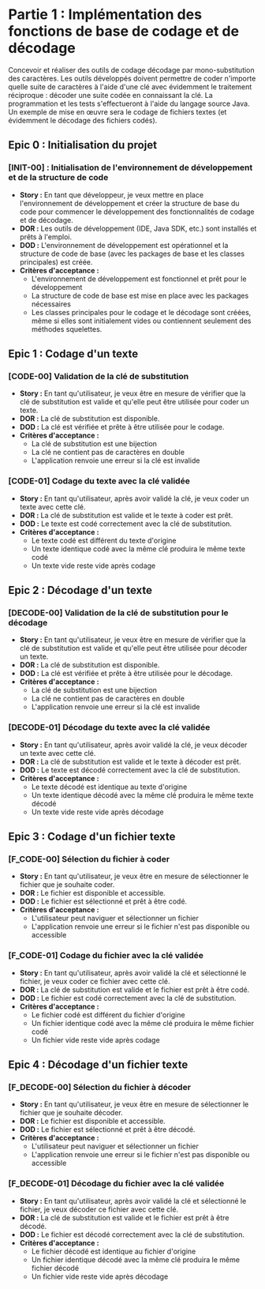 # Partie 1 : Implémentation des fonctions de base de codage et de décodage

Concevoir et réaliser des outils de codage décodage par mono-substitution des caractères. Les outils développés doivent permettre de coder n'importe quelle suite de caractères à l'aide d'une clé avec évidemment le traitement réciproque : décoder une suite codée en connaissant la clé. La programmation et les tests s'effectueront à l'aide du langage source Java. Un exemple de mise en œuvre sera le codage de fichiers textes (et évidemment le décodage des fichiers codés).

## Epic 0 : Initialisation du projet
### [INIT-00] : Initialisation de l'environnement de développement et de la structure de code
- **Story :** En tant que développeur, je veux mettre en place l'environnement de développement et créer la structure de base du code pour commencer le développement des fonctionnalités de codage et de décodage.
- **DOR :** Les outils de développement (IDE, Java SDK, etc.) sont installés et prêts à l'emploi.
- **DOD :** L'environnement de développement est opérationnel et la structure de code de base (avec les packages de base et les classes principales) est créée.
- **Critères d'acceptance :**
	- L'environnement de développement est fonctionnel et prêt pour le développement
	- La structure de code de base est mise en place avec les packages nécessaires
	- Les classes principales pour le codage et le décodage sont créées, même si elles sont initialement vides ou contiennent seulement des méthodes squelettes.

## Epic 1 : Codage d'un texte
### [CODE-00] Validation de la clé de substitution
- **Story :** En tant qu'utilisateur, je veux être en mesure de vérifier que la clé de substitution est valide et qu'elle peut être utilisée pour coder un texte.
- **DOR :** La clé de substitution est disponible.
- **DOD :** La clé est vérifiée et prête à être utilisée pour le codage.
- **Critères d'acceptance :**
    -   La clé de substitution est une bijection
    -   La clé ne contient pas de caractères en double
    -   L'application renvoie une erreur si la clé est invalide

### [CODE-01] Codage du texte avec la clé validée
- **Story :** En tant qu'utilisateur, après avoir validé la clé, je veux coder un texte avec cette clé.
- **DOR :** La clé de substitution est valide et le texte à coder est prêt.
- **DOD :** Le texte est codé correctement avec la clé de substitution.
- **Critères d'acceptance :**
	- Le texte codé est différent du texte d'origine
	- Un texte identique codé avec la même clé produira le même texte codé
	- Un texte vide reste vide après codage

## Epic 2 : Décodage d'un texte
### [DECODE-00] Validation de la clé de substitution pour le décodage
- **Story :** En tant qu'utilisateur, je veux être en mesure de vérifier que la clé de substitution est valide et qu'elle peut être utilisée pour décoder un texte.
- **DOR :** La clé de substitution est disponible.
- **DOD :** La clé est vérifiée et prête à être utilisée pour le décodage.
- **Critères d'acceptance :**
	- La clé de substitution est une bijection
	- La clé ne contient pas de caractères en double
	- L'application renvoie une erreur si la clé est invalide

### [DECODE-01] Décodage du texte avec la clé validée
- **Story :** En tant qu'utilisateur, après avoir validé la clé, je veux décoder un texte avec cette clé.
- **DOR :** La clé de substitution est valide et le texte à décoder est prêt.
- **DOD :** Le texte est décodé correctement avec la clé de substitution.
- **Critères d'acceptance :**
	- Le texte décodé est identique au texte d'origine
	- Un texte identique décodé avec la même clé produira le même texte décodé
	- Un texte vide reste vide après décodage

## Epic 3 : Codage d'un fichier texte
### [F_CODE-00] Sélection du fichier à coder
- **Story :** En tant qu'utilisateur, je veux être en mesure de sélectionner le fichier que je souhaite coder.
- **DOR :** Le fichier est disponible et accessible.
- **DOD :** Le fichier est sélectionné et prêt à être codé.
- **Critères d'acceptance :**
	- L'utilisateur peut naviguer et sélectionner un fichier
    - L'application renvoie une erreur si le fichier n'est pas disponible ou accessible

### [F_CODE-01] Codage du fichier avec la clé validée
- **Story :** En tant qu'utilisateur, après avoir validé la clé et sélectionné le fichier, je veux coder ce fichier avec cette clé.
- **DOR :** La clé de substitution est valide et le fichier est prêt à être codé.
- **DOD :** Le fichier est codé correctement avec la clé de substitution.
- **Critères d'acceptance :**
	- Le fichier codé est différent du fichier d'origine
    - Un fichier identique codé avec la même clé produira le même fichier codé
    - Un fichier vide reste vide après codage

## Epic 4 : Décodage d'un fichier texte
### [F_DECODE-00] Sélection du fichier à décoder
- **Story :** En tant qu'utilisateur, je veux être en mesure de sélectionner le fichier que je souhaite décoder.
- **DOR :** Le fichier est disponible et accessible.
- **DOD :** Le fichier est sélectionné et prêt à être décodé.
- **Critères d'acceptance :**
	- L'utilisateur peut naviguer et sélectionner un fichier
    - L'application renvoie une erreur si le fichier n'est pas disponible ou accessible

### [F_DECODE-01] Décodage du fichier avec la clé validée
- **Story :** En tant qu'utilisateur, après avoir validé la clé et sélectionné le fichier, je veux décoder ce fichier avec cette clé.
- **DOR :** La clé de substitution est valide et le fichier est prêt à être décodé.
- **DOD :** Le fichier est décodé correctement avec la clé de substitution.
- **Critères d'acceptance :**
	- Le fichier décodé est identique au fichier d'origine
    - Un fichier identique décodé avec la même clé produira le même fichier décodé
    - Un fichier vide reste vide après décodage
